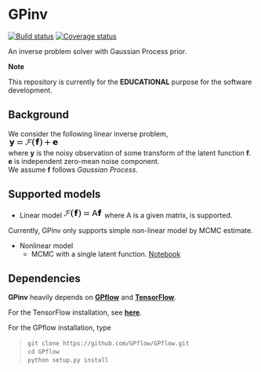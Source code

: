 # GPinv
[![Build status](https://codeship.com/projects/8e8c5940-5322-0134-e799-4668b3c53a58/status?branch=master)](https://codeship.com/projects/147609)
[![Coverage status](https://codecov.io/gh/fujii-team/GPinv/branch/master/graph/badge.svg)](https://codecov.io/gh/fujii-team/GPinv)

An inverse problem solver with Gaussian Process prior.

**Note**

This repository is currently for the **EDUCATIONAL** purpose for the software development.

## Background

We consider the following linear inverse problem,  
<img src=doc/readme_imgs/definition.png>  
where
**y** is the noisy observation of
some transform of the latent function **f**.  
**e** is independent zero-mean noise component.  
We assume **f** follows *Gaussian Process*.

## Supported models
+ Linear model
<img src=doc/readme_imgs/linear_model.png>  where A is a given matrix,
is supported.

Currently, GPinv only supports simple non-linear model by MCMC estimate.
+ Nonlinear model
  - MCMC with a single latent function. [Notebook](notebooks/nonlinear_model_example.ipynb)


## Dependencies
**GPinv** heavily depends on
[**GPflow**](https://github.com/GPflow/GPflow)
and [**TensorFlow**](https://www.tensorflow.org/).

For the TensorFlow installation,
see [**here**](https://www.tensorflow.org/versions/r0.10/get_started/os_setup.html).

For the GPflow installation, type
> `git clone https://github.com/GPflow/GPflow.git`  
> `cd GPflow`  
> `python setup.py install`
